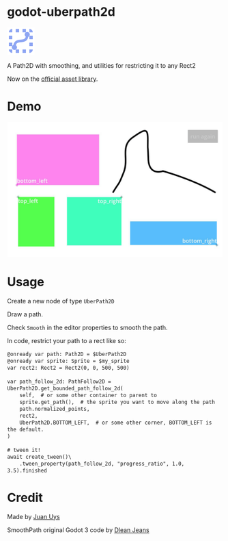 # godot-uberpath2d

![icon](icon.png)

A Path2D with smoothing, and utilities for restricting it to any Rect2


Now on the [official asset library](https://godotengine.org/asset-library/asset/2322).

# Demo

![Demo](demo.gif)

# Usage

Create a new node of type `UberPath2D`

Draw a path.

Check `Smooth` in the editor properties to smooth the path.

In code, restrict your path to a rect like so:

```gdscript
@onready var path: Path2D = $UberPath2D
@onready var sprite: Sprite = $my_sprite
var rect2: Rect2 = Rect2(0, 0, 500, 500)

var path_follow_2d: PathFollow2D = UberPath2D.get_bounded_path_follow_2d(
    self,  # or some other container to parent to
    sprite.get_path(),  # the sprite you want to move along the path
    path.normalized_points,
    rect2,
    UberPath2D.BOTTOM_LEFT,  # or some other corner, BOTTOM_LEFT is the default.
)

# tween it!
await create_tween()\
    .tween_property(path_follow_2d, "progress_ratio", 1.0, 3.5).finished
```

# Credit

Made by [Juan Uys](https://juanuys.com)

SmoothPath original Godot 3 code by [Dlean Jeans](https://ask.godotengine.org/32506/how-to-draw-a-curve-in-2d?show=57123#a57123)
